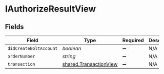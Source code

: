 # IAuthorizeResultView


## Fields

| Field                                                                   | Type                                                                    | Required                                                                | Description                                                             |
| ----------------------------------------------------------------------- | ----------------------------------------------------------------------- | ----------------------------------------------------------------------- | ----------------------------------------------------------------------- |
| `didCreateBoltAccount`                                                  | *boolean*                                                               | :heavy_minus_sign:                                                      | N/A                                                                     |
| `orderNumber`                                                           | *string*                                                                | :heavy_minus_sign:                                                      | N/A                                                                     |
| `transaction`                                                           | [shared.TransactionView](../../../sdk/models/shared/transactionview.md) | :heavy_minus_sign:                                                      | N/A                                                                     |